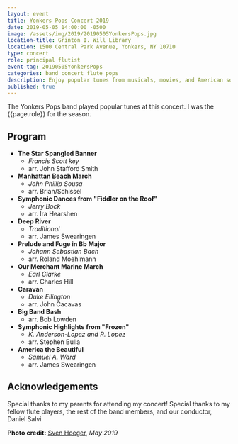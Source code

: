 ```yaml
---
layout: event
title: Yonkers Pops Concert 2019
date: 2019-05-05 14:00:00 -0500
image: /assets/img/2019/20190505YonkersPops.jpg
location-title: Grinton I. Will Library
location: 1500 Central Park Avenue, Yonkers, NY 10710
type: concert
role: principal flutist
event-tag: 20190505YonkersPops
categories: band concert flute pops
description: Enjoy popular tunes from musicals, movies, and American society at large.
published: true
---
```

The Yonkers Pops band played popular tunes at this concert. I was the {{page.role}} for the season.
## Program

- **The Star Spangled Banner**
  - *Francis Scott key*
  - arr. John Stafford Smith
- **Manhattan Beach March**
  - *John Phillip Sousa*
  - arr. Brian/Schissel
- **Symphonic Dances from "Fiddler on the Roof"**
  - *Jerry Bock*
  - arr. Ira Hearshen
- **Deep River**
  - *Traditional*
  - arr. James Swearingen
- **Prelude and Fuge in Bb Major**
  - *Johann Sebastian Bach*
  - arr. Roland Moehlmann
- **Our Merchant Marine March**
  - *Earl Clarke*
  - arr. Charles Hill
- **Caravan**
  - *Duke Ellington*
  - arr. John Cacavas
- **Big Band Bash**
  - arr. Bob Lowden
- **Symphonic Highlights from "Frozen"**
  - *K. Anderson-Lopez and R. Lopez*
  - arr. Stephen Bulla
- **America the Beautiful**
  - *Samuel A. Ward*
  - arr. James Swearingen

## Acknowledgements
Special thanks to my parents for attending my concert!
Special thanks to my fellow flute players, the rest of the band members, and our conductor, Daniel Salvi

**Photo credit:**
[Sven Hoeger](https://svenhoeger.com), *May 2019*
